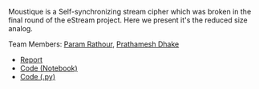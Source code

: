 Moustique is a Self-synchronizing stream cipher which was broken in the final round of the eStream project. Here we present it's the reduced size analog.
 
Team Members: [Param Rathour](http://paramrathour.github.io/), [Prathamesh Dhake](https://github.com/I-9028)

- [Report](Moustique_Cipher.pdf)
- [Code (Notebook)](Stream%20Cipher%20Generation.ipynb)
- [Code (.py)](Stream%20Cipher%20Generation.py)
